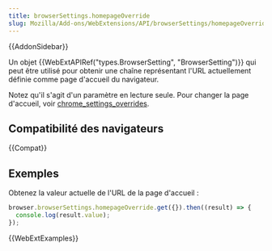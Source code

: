 ```yaml
---
title: browserSettings.homepageOverride
slug: Mozilla/Add-ons/WebExtensions/API/browserSettings/homepageOverride
---
```


{{AddonSidebar}}

Un objet {{WebExtAPIRef("types.BrowserSetting", "BrowserSetting")}} qui peut être utilisé pour obtenir une chaîne représentant l'URL actuellement définie comme page d'accueil du navigateur.

Notez qu'il s'agit d'un paramètre en lecture seule. Pour changer la page d'accueil, voir [chrome_settings_overrides](/fr/docs/Mozilla/Add-ons/WebExtensions/manifest.json/chrome_settings_overrides).

## Compatibilité des navigateurs

{{Compat}}

## Exemples

Obtenez la valeur actuelle de l'URL de la page d'accueil :

```js
browser.browserSettings.homepageOverride.get({}).then((result) => {
  console.log(result.value);
});
```

{{WebExtExamples}}
